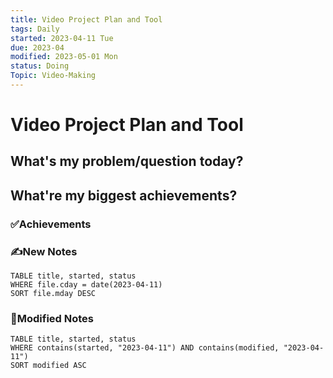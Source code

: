 ```yaml
---
title: Video Project Plan and Tool
tags: Daily
started: 2023-04-11 Tue
due: 2023-04
modified: 2023-05-01 Mon
status: Doing
Topic: Video-Making
---
```

# Video Project Plan and Tool
## What's my problem/question today?


## What're my biggest achievements?
### ✅Achievements

### ✍️New Notes

```dataview
TABLE title, started, status
WHERE file.cday = date(2023-04-11)
SORT file.mday DESC
```

### 📝Modified Notes

```dataview
TABLE title, started, status
WHERE contains(started, "2023-04-11") AND contains(modified, "2023-04-11")
SORT modified ASC
```